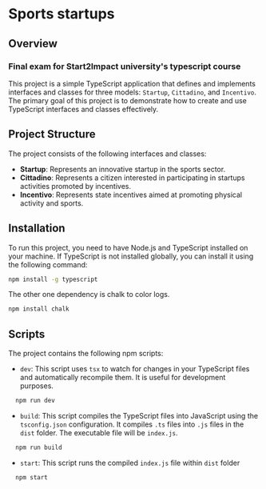 # Sports startups

## Overview
### Final exam for Start2Impact university's typescript course
This project is a simple TypeScript application that defines and implements interfaces and classes for three models: `Startup`, `Cittadino`, and `Incentivo`. The primary goal of this project is to demonstrate how to create and use TypeScript interfaces and classes effectively.

## Project Structure
The project consists of the following interfaces and classes:

- **Startup**: Represents an innovative startup in the sports sector.
- **Cittadino**: Represents a citizen interested in participating in startups activities promoted by incentives.
- **Incentivo**: Represents state incentives aimed at promoting physical activity and sports.

## Installation
To run this project, you need to have Node.js and TypeScript installed on your machine. If TypeScript is not installed globally, you can install it using the following command:

```bash
npm install -g typescript
```
The other one dependency is chalk to color logs.
```bash
npm install chalk
```

## Scripts
The project contains the following npm scripts:

- `dev`: This script uses `tsx` to watch for changes in your TypeScript files and automatically recompile them. It is useful for development purposes.
```bash
  npm run dev
```

- `build`: This script compiles the TypeScript files into JavaScript using the `tsconfig.json` configuration. It compiles `.ts` files into `.js` files in the `dist` folder. The executable file will be `index.js`.
```bash
  npm run build
```

- `start`: This script runs the compiled `index.js` file within  `dist` folder
```bash
  npm start
```
